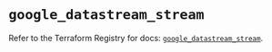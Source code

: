 # `google_datastream_stream`

Refer to the Terraform Registry for docs: [`google_datastream_stream`](https://registry.terraform.io/providers/hashicorp/google/6.11.1/docs/resources/datastream_stream).
